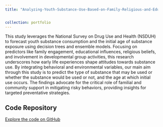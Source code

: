```yaml
---
title: "Analyzing-Youth-Substance-Use-Based-on-Family-Religious-and-Education-background"


collection: portfolio
---
```


This study leverages the National Survey on Drug Use and Health (NSDUH) to forecast youth substance consumption and the initial age of substance exposure using decision trees and ensemble models. Focusing on predictors like family engagement, educational influences, religious beliefs, and involvement in developmental group activities, this research underscores how early life experiences shape attitudes towards substance use. By integrating behavioral and environmental variables, our main aim through this study is to predict the type of substance that may be used or whether the substance would be used or not, and the age at which initial use occurs. The findings advocate for the critical role of familial and community support in mitigating risky behaviors, providing insights for targeted preventative strategies.

## Code Repository
[Explore the code on GitHub](https://github.com/Ruqhaiya/Analyzing-Youth-Substance-Use-Based-on-Family-Religious-and-Education-background)

